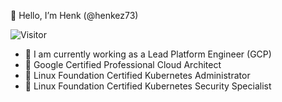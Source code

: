 👋 Hello, I’m Henk (@henkez73)

![Visitor](https://visitor-badge.laobi.icu/badge?page_id=henkez73.repoName)

- 🔭 I am currently working as a Lead Platform Engineer (GCP)
- 🌱 Google Certified Professional Cloud Architect
- 🌱 Linux Foundation Certified Kubernetes Administrator
- 🌱 Linux Foundation Certified Kubernetes Security Specialist

<!---
henkez73/henkez73 is a ✨ special ✨ repository because its `README.md` (this file) appears on your GitHub profile.
You can click the Preview link to take a look at your changes.
--->

